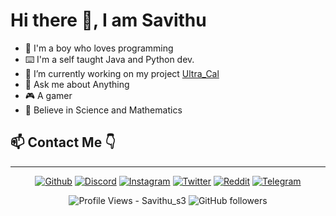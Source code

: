 # Hi there 👋, I am Savithu

<!--
**savithu-s3/savithu-s3** is a ✨ _special_ ✨ repository because its `README.md` (this file) appears on your GitHub profile.

Here are some ideas to get you started:
-->
- 🔭 I'm a boy who loves programming
- ⌨️ I'm a self taught Java and Python dev.
- 🌱 I’m currently working on my project [Ultra_Cal](https://github.com/savithu-s3/calculator)
- 💬 Ask me about Anything
- 🎮 A gamer
- 🔬 Believe in Science and Mathematics

## 📫 Contact Me 👇
---

<p align="center">
<a href="https://github.com/savithu-s3"><img src="https://img.shields.io/static/v1?logo=github&label=&message=Github&color=36393f&style=flat-square" alt="Github"></a>
<a href="https://discord.com/users/852854232435916800"><img src="https://img.shields.io/static/v1?logo=discord&label=&message=Discord&color=36393f&style=flat-square" alt="Discord"></a>
<a href="https://instagram.com/Savithu_s3"><img src="https://img.shields.io/static/v1?logo=instagram&label=&message=Instagram&color=36393f&style=flat-square" alt="Instagram"></a>
<a href="https://twitter.com/savithu_s3"><img src="https://img.shields.io/static/v1?logo=twitter&label=&message=Twitter&color=36393f&style=flat-square" alt="Twitter"></a>
<a href="https://www.reddit.com/user/Savithu_s3"><img src="https://img.shields.io/static/v1?logo=reddit&label=&message=Reddit&color=36393f&style=flat-square" alt="Reddit"></a>
<a href="https://t.me/savithu_s3"><img src="https://img.shields.io/static/v1?logo=telegram&label=&message=Telegram&color=36393f&style=flat-square" alt="Telegram"></a>
</p>

<p align="center">
</p>

<p align="center">
<img alt="Profile Views - Savithu_s3" src="https://komarev.com/ghpvc/?username=savithu-s3&color=red&style=for-the-badge&label=Github+Profile+Views"></img>
<img alt="GitHub followers" src="https://img.shields.io/github/followers/savithu-s3?color=brightgreen&label=GITHUB%20FOLLOWERS&style=for-the-badge">
</p>